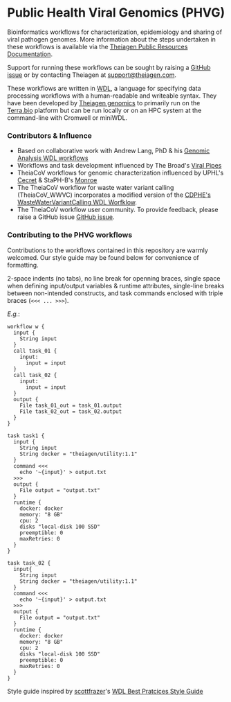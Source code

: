 # Public Health Viral Genomics (PHVG)
Bioinformatics workflows for characterization, epidemiology and sharing of viral pathogen genomes. More information about the steps undertaken in these workflows is available via the [Theiagen Public Resources Documentation](https://theiagen.notion.site/Theiagen-Public-Health-Resources-a4bd134b0c5c4fe39870e21029a30566). 

Support for running these workflows can be sought by raising a [GitHub issue](https://github.com/theiagen/public_health_viral_genomics/issues/new) or by contacting Theiagen at support@theiagen.com.

These workflows are written in [WDL](https://github.com/openwdl/wdl), a language for specifying data processing workflows with a human-readable and writeable syntax. They have been developed by [Theiagen genomics](https://theiagen.com/) to primarily run on the [Terra.bio](https://terra.bio/) platform but can be run locally or on an HPC system at the command-line with Cromwell or miniWDL. 

### Contributors & Influence
* Based on collaborative work with Andrew Lang, PhD & his [Genomic Analysis WDL workflows](https://github.com/AndrewLangvt/genomic_analyses)
* Workflows and task development influenced by The Broad's [Viral Pipes](https://github.com/broadinstitute/viral-pipelines)
* TheiaCoV workflows for genomic characterization influenced by UPHL's [Cecret](https://github.com/UPHL-BioNGS/Cecret) & StaPH-B's [Monroe](https://staph-b.github.io/staphb_toolkit/workflow_docs/monroe/)
* The TheiaCoV workflow for waste water variant calling (TheiaCoV_WWVC) incorporates a modified version of the [CDPHE's WasteWaterVariantCalling WDL Worfklow](https://github.com/CDPHE/WasteWaterVariantCalling).
* The TheiaCoV workflow user community. To provide feedback, please raise a GitHub issue [GitHub issue](https://github.com/theiagen/public_health_viral_genomics/issues/new).

### Contributing to the PHVG workflows
Contributions to the workflows contained in this repository are warmly welcomed. Our style guide may be found below for convenience of formatting.

2-space indents (no tabs), no line break for openning braces, single space when defining input/output variables & runtime attributes, single-line breaks between non-intended constructs, and task commands enclosed with triple braces (`<<< ... >>>`). 

<em>E.g.</em>:
```
workflow w {
  input {
    String input
  }
  call task_01 {
    input:
      input = input
  }
  call task_02 {
    input: 
      input = input
  }
  output {
    File task_01_out = task_01.output
    File task_02_out = task_02.output 
  }      
}

task task1 {
  input {
    String input
    String docker = "theiagen/utility:1.1"
  }
  command <<<
    echo '~{input}' > output.txt
  >>>
  output {
    File output = "output.txt"
  }
  runtime {
    docker: docker
    memory: "8 GB"
    cpu: 2
    disks "local-disk 100 SSD"
    preemptible: 0
    maxRetries: 0
  }
}

task task_02 {
  input{
    String input
    String docker = "theiagen/utility:1.1"
  }
  command <<<
    echo '~{input}' > output.txt
  >>>
  output {
    File output = "output.txt"
  }
  runtime {
    docker: docker
    memory: "8 GB"
    cpu: 2
    disks "local-disk 100 SSD"
    preemptible: 0
    maxRetries: 0
  }
}
```
Style guide inspired by [scottfrazer](https://gist.github.com/scottfrazer)'s [WDL Best Pratcices Style Guide](https://gist.github.com/scottfrazer/aa4ab1945a6a4c331211)
